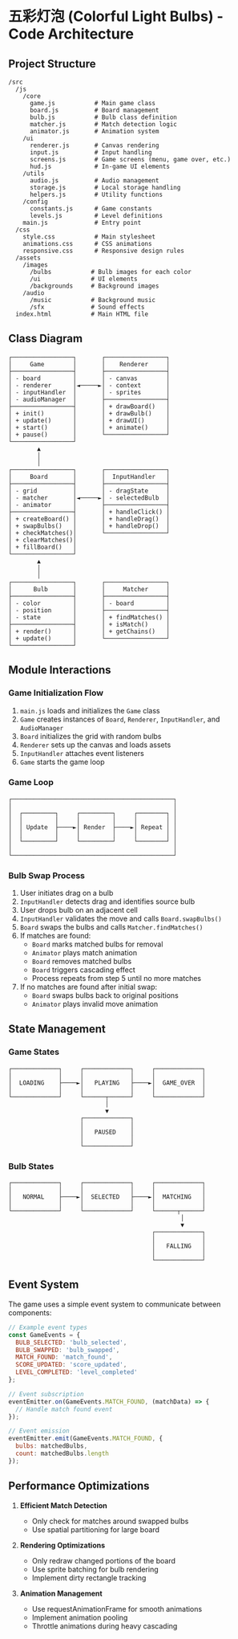 # 五彩灯泡 (Colorful Light Bulbs) - Code Architecture

## Project Structure

```
/src
  /js
    /core
      game.js           # Main game class
      board.js          # Board management
      bulb.js           # Bulb class definition
      matcher.js        # Match detection logic
      animator.js       # Animation system
    /ui
      renderer.js       # Canvas rendering
      input.js          # Input handling
      screens.js        # Game screens (menu, game over, etc.)
      hud.js            # In-game UI elements
    /utils
      audio.js          # Audio management
      storage.js        # Local storage handling
      helpers.js        # Utility functions
    /config
      constants.js      # Game constants
      levels.js         # Level definitions
    main.js             # Entry point
  /css
    style.css           # Main stylesheet
    animations.css      # CSS animations
    responsive.css      # Responsive design rules
  /assets
    /images
      /bulbs           # Bulb images for each color
      /ui              # UI elements
      /backgrounds     # Background images
    /audio
      /music           # Background music
      /sfx             # Sound effects
  index.html           # Main HTML file
```

## Class Diagram

```
┌─────────────────┐       ┌─────────────────┐
│     Game        │       │    Renderer     │
├─────────────────┤       ├─────────────────┤
│ - board         │       │ - canvas        │
│ - renderer      │◄─────►│ - context       │
│ - inputHandler  │       │ - sprites       │
│ - audioManager  │       ├─────────────────┤
├─────────────────┤       │ + drawBoard()   │
│ + init()        │       │ + drawBulb()    │
│ + update()      │       │ + drawUI()      │
│ + start()       │       │ + animate()     │
│ + pause()       │       └─────────────────┘
└─────────────────┘
        ▲
        │
        │
┌─────────────────┐       ┌─────────────────┐
│     Board       │       │  InputHandler   │
├─────────────────┤       ├─────────────────┤
│ - grid          │       │ - dragState     │
│ - matcher       │◄─────►│ - selectedBulb  │
│ - animator      │       ├─────────────────┤
├─────────────────┤       │ + handleClick() │
│ + createBoard() │       │ + handleDrag()  │
│ + swapBulbs()   │       │ + handleDrop()  │
│ + checkMatches()│       └─────────────────┘
│ + clearMatches()│
│ + fillBoard()   │
└─────────────────┘
        ▲
        │
        │
┌─────────────────┐       ┌─────────────────┐
│      Bulb       │       │     Matcher     │
├─────────────────┤       ├─────────────────┤
│ - color         │       │ - board         │
│ - position      │       ├─────────────────┤
│ - state         │       │ + findMatches() │
├─────────────────┤       │ + isMatch()     │
│ + render()      │       │ + getChains()   │
│ + update()      │       └─────────────────┘
└─────────────────┘
```

## Module Interactions

### Game Initialization Flow

1. `main.js` loads and initializes the `Game` class
2. `Game` creates instances of `Board`, `Renderer`, `InputHandler`, and `AudioManager`
3. `Board` initializes the grid with random bulbs
4. `Renderer` sets up the canvas and loads assets
5. `InputHandler` attaches event listeners
6. `Game` starts the game loop

### Game Loop

```
┌─────────────────────────────────────────────┐
│                                             │
│  ┌─────────┐     ┌─────────┐     ┌────────┐ │
│  │         │     │         │     │        │ │
│  │ Update  ├────►│ Render  ├────►│ Repeat │ │
│  │         │     │         │     │        │ │
│  └─────────┘     └─────────┘     └────────┘ │
│                                             │
└─────────────────────────────────────────────┘
```

### Bulb Swap Process

1. User initiates drag on a bulb
2. `InputHandler` detects drag and identifies source bulb
3. User drops bulb on an adjacent cell
4. `InputHandler` validates the move and calls `Board.swapBulbs()`
5. `Board` swaps the bulbs and calls `Matcher.findMatches()`
6. If matches are found:
   - `Board` marks matched bulbs for removal
   - `Animator` plays match animation
   - `Board` removes matched bulbs
   - `Board` triggers cascading effect
   - Process repeats from step 5 until no more matches
7. If no matches are found after initial swap:
   - `Board` swaps bulbs back to original positions
   - `Animator` plays invalid move animation

## State Management

### Game States

```
┌─────────────┐     ┌─────────────┐     ┌─────────────┐
│             │     │             │     │             │
│  LOADING    ├────►│   PLAYING   ├────►│  GAME_OVER  │
│             │     │             │     │             │
└─────────────┘     └──────┬──────┘     └─────────────┘
                           │
                           ▼
                    ┌─────────────┐
                    │             │
                    │   PAUSED    │
                    │             │
                    └─────────────┘
```

### Bulb States

```
┌─────────────┐     ┌─────────────┐     ┌─────────────┐
│             │     │             │     │             │
│   NORMAL    ├────►│  SELECTED   ├────►│  MATCHING   │
│             │     │             │     │             │
└─────────────┘     └─────────────┘     └──────┬──────┘
                                                │
                                                ▼
                                        ┌─────────────┐
                                        │             │
                                        │   FALLING   │
                                        │             │
                                        └─────────────┘
```

## Event System

The game uses a simple event system to communicate between components:

```javascript
// Example event types
const GameEvents = {
  BULB_SELECTED: 'bulb_selected',
  BULB_SWAPPED: 'bulb_swapped',
  MATCH_FOUND: 'match_found',
  SCORE_UPDATED: 'score_updated',
  LEVEL_COMPLETED: 'level_completed'
};

// Event subscription
eventEmitter.on(GameEvents.MATCH_FOUND, (matchData) => {
  // Handle match found event
});

// Event emission
eventEmitter.emit(GameEvents.MATCH_FOUND, { 
  bulbs: matchedBulbs, 
  count: matchedBulbs.length 
});
```

## Performance Optimizations

1. **Efficient Match Detection**
   - Only check for matches around swapped bulbs
   - Use spatial partitioning for large board

2. **Rendering Optimizations**
   - Only redraw changed portions of the board
   - Use sprite batching for bulb rendering
   - Implement dirty rectangle tracking

3. **Animation Management**
   - Use requestAnimationFrame for smooth animations
   - Implement animation pooling
   - Throttle animations during heavy cascading
